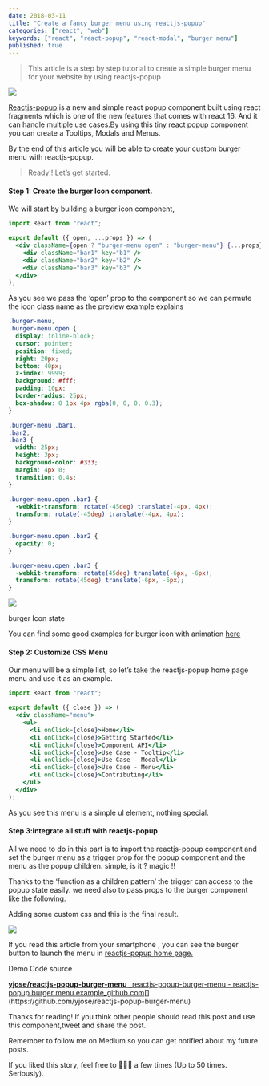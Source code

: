 ```yaml
---
date: 2018-03-11
title: "Create a fancy burger menu using reactjs-popup"
categories: ["react", "web"]
keywords: ["react", "react-popup", "react-modal", "burger menu"]
published: true
---
```


> This article is a step by step tutorial to create a simple burger menu for your website by using reactjs-popup

![](https://cdn-images-1.medium.com/max/800/1*ttcLA5BrtUAXSBo6YfoQoA.gif)

[Reactjs-popup](https://react-popup.netlify.com/) is a new and simple react popup component built using react fragments which is one of the new features that comes with react 16. And it can handle multiple use cases.By using this tiny react popup component you can create a Tooltips, Modals and Menus.

By the end of this article you will be able to create your custom burger menu with reactjs-popup.

> Ready!! Let’s get started.

#### Step 1: Create the burger Icon component.

We will start by building a burger icon component,

```jsx
import React from "react";

export default ({ open, ...props }) => (
  <div className={open ? "burger-menu open" : "burger-menu"} {...props}>
    <div className="bar1" key="b1" />
    <div className="bar2" key="b2" />
    <div className="bar3" key="b3" />
  </div>
);
```

As you see we pass the ‘open’ prop to the component so we can permute the icon class name as the preview example explains

```css
.burger-menu,
.burger-menu.open {
  display: inline-block;
  cursor: pointer;
  position: fixed;
  right: 20px;
  bottom: 40px;
  z-index: 9999;
  background: #fff;
  padding: 10px;
  border-radius: 25px;
  box-shadow: 0 1px 4px rgba(0, 0, 0, 0.3);
}

.burger-menu .bar1,
.bar2,
.bar3 {
  width: 25px;
  height: 3px;
  background-color: #333;
  margin: 4px 0;
  transition: 0.4s;
}

.burger-menu.open .bar1 {
  -webkit-transform: rotate(-45deg) translate(-4px, 4px);
  transform: rotate(-45deg) translate(-4px, 4px);
}

.burger-menu.open .bar2 {
  opacity: 0;
}

.burger-menu.open .bar3 {
  -webkit-transform: rotate(45deg) translate(-6px, -6px);
  transform: rotate(45deg) translate(-6px, -6px);
}
```

![](https://cdn-images-1.medium.com/max/800/1*0Tqwq8OspuZd6vKrfFE0Yw.png)

burger Icon state

You can find some good examples for burger icon with animation [here](https://jonsuh.com/hamburgers/)

#### Step 2: Customize CSS Menu

Our menu will be a simple list, so let’s take the reactjs-popup home page menu and use it as an example.

```jsx
import React from "react";

export default ({ close }) => (
  <div className="menu">
    <ul>
      <li onClick={close}>Home</li>
      <li onClick={close}>Getting Started</li>
      <li onClick={close}>Component API</li>
      <li onClick={close}>Use Case - Tooltip</li>
      <li onClick={close}>Use Case - Modal</li>
      <li onClick={close}>Use Case - Menu</li>
      <li onClick={close}>Contributing</li>
    </ul>
  </div>
);
```

As you see this menu is a simple ul element, nothing special.

#### Step 3:integrate all stuff with reactjs-popup

All we need to do in this part is to import the reactjs-popup component and set the burger menu as a trigger prop for the popup component and the menu as the popup children. simple, is it ? magic !!

Thanks to the ‘function as a children pattern’ the trigger can access to the popup state easily. we need also to pass props to the burger component like the following.

Adding some custom css and this is the final result.

![](https://cdn-images-1.medium.com/max/800/1*ttcLA5BrtUAXSBo6YfoQoA.gif)

If you read this article from your smartphone , you can see the burger button to launch the menu in [reactjs-popup home page.](https://react-popup.netlify.com/)

Demo Code source

[**yjose/reactjs-popup-burger-menu**
\_reactjs-popup-burger-menu - reactjs-popup burger menu example_github.com](https://github.com/yjose/reactjs-popup-burger-menu "https://github.com/yjose/reactjs-popup-burger-menu")[](https://github.com/yjose/reactjs-popup-burger-menu)

Thanks for reading! If you think other people should read this post and use this component,tweet and share the post.

Remember to follow me on Medium so you can get notified about my future posts.

If you liked this story, feel free to 👏👏👏 a few times (Up to 50 times. Seriously).
